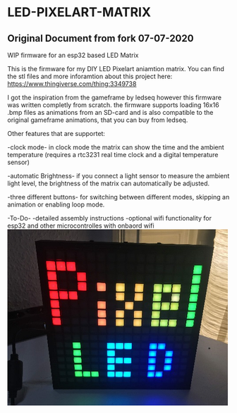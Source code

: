 # LED-PIXELART-MATRIX

Original Document from fork 07-07-2020
------------------------------------------
WIP firmware for an esp32 based LED Matrix

This is the firmware for my DIY LED Pixelart aniamtion matrix. 
You can find the stl files and more inforamtion about this project here:
https://www.thingiverse.com/thing:3349738

I got the inspiration from the gameframe by ledseq however this firmware was written completly from scratch.
the firmware supports loading 16x16 .bmp files as animations from an SD-card and is also compatible to the original gameframe animations,
that you can buy from ledseq.

Other features that are supportet:

-clock mode-
in clock mode the matrix can show the time and the ambient temperature
(requires a rtc3231 real time clock and a digital temperature sensor)

-automatic Brightness-
if you connect a light sensor to measure the ambient light level, the brightness of the matrix can automatically be adjusted.

-three different buttons-
for switching between different modes, skipping an animation or enabling loop mode.


-To-Do-
-detailed assembly instructions
-optional wifi functionality for esp32 and other microcontrolles with onbaord wifi
![image](images/01.JPG)
